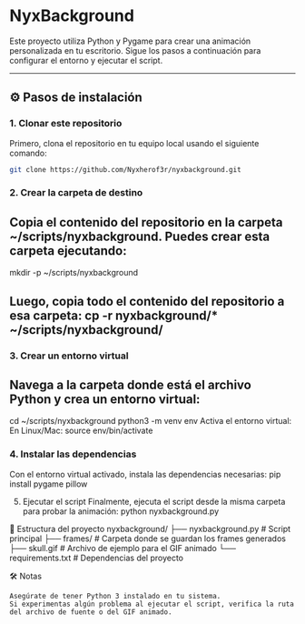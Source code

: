 # NyxBackground

Este proyecto utiliza Python y Pygame para crear una animación personalizada en tu escritorio. Sigue los pasos a continuación para configurar el entorno y ejecutar el script.

---

## ⚙️ Pasos de instalación

### 1. Clonar este repositorio
Primero, clona el repositorio en tu equipo local usando el siguiente comando:
```bash
git clone https://github.com/Nyxherof3r/nyxbackground.git
```
### 2. Crear la carpeta de destino
Copia el contenido del repositorio en la carpeta ~/scripts/nyxbackground. Puedes crear esta carpeta ejecutando:
---
mkdir -p ~/scripts/nyxbackground

Luego, copia todo el contenido del repositorio a esa carpeta:
cp -r nyxbackground/* ~/scripts/nyxbackground/
---
### 3. Crear un entorno virtual
Navega a la carpeta donde está el archivo Python y crea un entorno virtual:
---
cd ~/scripts/nyxbackground
python3 -m venv env
Activa el entorno virtual:
En Linux/Mac:
source env/bin/activate

### 4. Instalar las dependencias
Con el entorno virtual activado, instala las dependencias necesarias:
pip install pygame pillow

5. Ejecutar el script
Finalmente, ejecuta el script desde la misma carpeta para probar la animación:
python nyxbackground.py

📂 Estructura del proyecto
nyxbackground/
├── nyxbackground.py       # Script principal
├── frames/                # Carpeta donde se guardan los frames generados
├── skull.gif              # Archivo de ejemplo para el GIF animado
└── requirements.txt       # Dependencias del proyecto

🛠️ Notas

    Asegúrate de tener Python 3 instalado en tu sistema.
    Si experimentas algún problema al ejecutar el script, verifica la ruta del archivo de fuente o del GIF animado.
